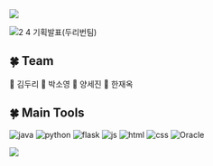<img src="https://capsule-render.vercel.app/api?type=waving&color=FFEEB9&height=150&section=header&text=dooRiBurn&fontSize=50" />

![2 4 기획발표(두리번팀)](https://github.com/user-attachments/assets/3d036458-d9c5-49b3-8eb8-6c660e2b9b82)


## 🍀 Team
🤍 김두리
🤍 박소영
🤍 양세진
🤍 한재옥
 

## 🍀 Main Tools
![java](https://img.shields.io/badge/Java-ED8B00?style=for-the-badge&logo=openjdk&logoColor=white) ![python](https://img.shields.io/badge/Python-14354C?style=for-the-badge&logo=python&logoColor=white) ![flask](https://img.shields.io/badge/Flask-000000?style=for-the-badge&logo=flask&logoColor=white) ![js](https://img.shields.io/badge/JavaScript-F7DF1E?style=for-the-badge&logo=JavaScript&logoColor=white) 
![html](https://img.shields.io/badge/HTML-239120?style=for-the-badge&logo=html5&logoColor=white)
![css](https://img.shields.io/badge/CSS-239120?&style=for-the-badge&logo=css3&logoColor=white) ![Oracle](https://img.shields.io/badge/Oracle-F80000?style=for-the-badge&logo=oracle&logoColor=black)



 
<img src="https://capsule-render.vercel.app/api?type=waving&color=FFEEB9&height=150&section=footer" /> 
